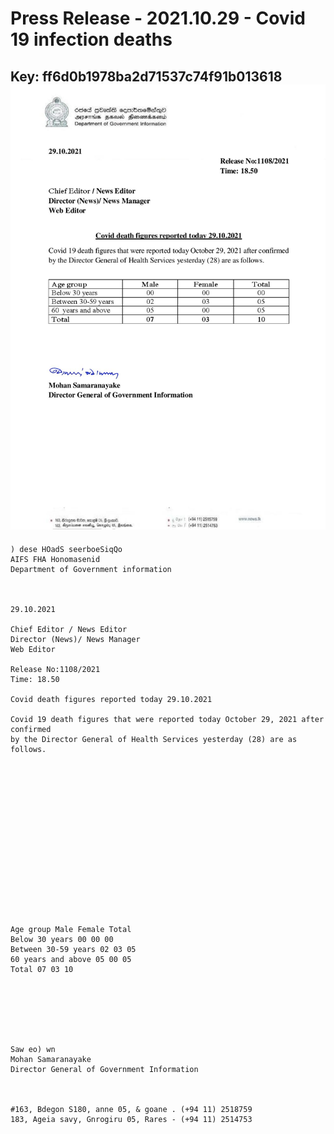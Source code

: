 # Press Release - 2021.10.29  - Covid 19 infection deaths 
Key: ff6d0b1978ba2d71537c74f91b013618 
![img](img/ff6d0b1978ba2d71537c74f91b013618.jpg)
---
```
) dese HOadS seerboeSiqQo
AIFS FHA Honomasenid
Department of Government information

 

29.10.2021

Chief Editor / News Editor
Director (News)/ News Manager
Web Editor

Release No:1108/2021
Time: 18.50

Covid death figures reported today 29.10.2021

Covid 19 death figures that were reported today October 29, 2021 after confirmed
by the Director General of Health Services yesterday (28) are as follows.

 

 

 

 

 

 

 

 

Age group Male Female Total
Below 30 years 00 00 00
Between 30-59 years 02 03 05
60 years and above 05 00 05
Total 07 03 10

 

 

 

Saw eo) wn
Mohan Samaranayake
Director General of Government Information

 

#163, Bdegon S180, anne 05, & goane . (+94 11) 2518759
183, Ageia savy, Gnrogiru 05, Rares - (+94 11) 2514753

```
